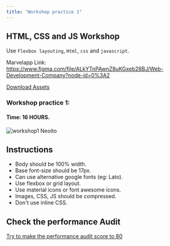 ```yaml
---
title: "Workshop practice 1"
---
```


## HTML, CSS and JS Workshop

Use `Flexbox layouting`, `Html`, `css` and `javascript`.

Marvelapp Link: https://www.figma.com/file/ALkYTnPAwnZ8uKGxeb28BJ/Web-Development-Company?node-id=0%3A2

[Download Assets](https://drive.google.com/file/d/14zZTVbpMreyMQb-pDIbXxuLp-q3PplwF/view?usp=sharing)

### Workshop practice 1: 
#### Time: 16 HOURS.

![workshop1 Neoito](/workshop1.jpg)

## Instructions 
* Body should be 100% width.
* Base font-size should be 17px.
* Can use alternative google fonts (eg: Lato).
* Use flexbox or grid layout.
* Use material icons or font awesome icons.
* Images, CSS, JS should be compressed.
* Don't use inline CSS.

## Check the performance Audit
[Try to make the performance audit score to 80](https://developers.google.com/web/tools/lighthouse/)
